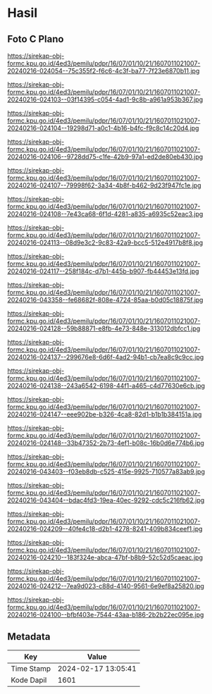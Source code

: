 # Hasil

## Foto C Plano

https://sirekap-obj-formc.kpu.go.id/4ed3/pemilu/pdpr/16/07/01/10/21/1607011021007-20240216-024054--75c355f2-f6c6-4c3f-ba77-7f23e6870b11.jpg

https://sirekap-obj-formc.kpu.go.id/4ed3/pemilu/pdpr/16/07/01/10/21/1607011021007-20240216-024103--03f14395-c054-4ad1-9c8b-a961a953b367.jpg

https://sirekap-obj-formc.kpu.go.id/4ed3/pemilu/pdpr/16/07/01/10/21/1607011021007-20240216-024104--19298d71-a0c1-4b16-b4fc-f9c8c14c20d4.jpg

https://sirekap-obj-formc.kpu.go.id/4ed3/pemilu/pdpr/16/07/01/10/21/1607011021007-20240216-024106--9728dd75-c1fe-42b9-97a1-ed2de80eb430.jpg

https://sirekap-obj-formc.kpu.go.id/4ed3/pemilu/pdpr/16/07/01/10/21/1607011021007-20240216-024107--79998f62-3a34-4b8f-b462-9d23f947fc1e.jpg

https://sirekap-obj-formc.kpu.go.id/4ed3/pemilu/pdpr/16/07/01/10/21/1607011021007-20240216-024108--7e43ca68-6f1d-4281-a835-a6935c52eac3.jpg

https://sirekap-obj-formc.kpu.go.id/4ed3/pemilu/pdpr/16/07/01/10/21/1607011021007-20240216-024113--08d9e3c2-9c83-42a9-bcc5-512e4917b8f8.jpg

https://sirekap-obj-formc.kpu.go.id/4ed3/pemilu/pdpr/16/07/01/10/21/1607011021007-20240216-024117--258f184c-d7b1-445b-b907-fb44453e13fd.jpg

https://sirekap-obj-formc.kpu.go.id/4ed3/pemilu/pdpr/16/07/01/10/21/1607011021007-20240216-043358--fe68682f-808e-4724-85aa-b0d05c18875f.jpg

https://sirekap-obj-formc.kpu.go.id/4ed3/pemilu/pdpr/16/07/01/10/21/1607011021007-20240216-024128--59b88871-e8fb-4e73-848e-313012dbfcc1.jpg

https://sirekap-obj-formc.kpu.go.id/4ed3/pemilu/pdpr/16/07/01/10/21/1607011021007-20240216-024137--299676e8-6d6f-4ad2-94b1-cb7ea8c9c9cc.jpg

https://sirekap-obj-formc.kpu.go.id/4ed3/pemilu/pdpr/16/07/01/10/21/1607011021007-20240216-024138--243a6542-6198-44f1-a465-c4d77630e6cb.jpg

https://sirekap-obj-formc.kpu.go.id/4ed3/pemilu/pdpr/16/07/01/10/21/1607011021007-20240216-024147--eee902be-b326-4ca8-82d1-b1b1b384151a.jpg

https://sirekap-obj-formc.kpu.go.id/4ed3/pemilu/pdpr/16/07/01/10/21/1607011021007-20240216-024148--33b47352-2b73-4ef1-b08c-16b0d6e774b6.jpg

https://sirekap-obj-formc.kpu.go.id/4ed3/pemilu/pdpr/16/07/01/10/21/1607011021007-20240216-043403--f03eb8db-c525-415e-9925-710577a83ab9.jpg

https://sirekap-obj-formc.kpu.go.id/4ed3/pemilu/pdpr/16/07/01/10/21/1607011021007-20240216-043404--bdac4fd3-19ea-40ec-9292-cdc5c216fb62.jpg

https://sirekap-obj-formc.kpu.go.id/4ed3/pemilu/pdpr/16/07/01/10/21/1607011021007-20240216-024209--40fe4c18-d2b1-4278-8241-409b834ceef1.jpg

https://sirekap-obj-formc.kpu.go.id/4ed3/pemilu/pdpr/16/07/01/10/21/1607011021007-20240216-024210--183f324e-abca-47bf-b8b9-52c52d5caeac.jpg

https://sirekap-obj-formc.kpu.go.id/4ed3/pemilu/pdpr/16/07/01/10/21/1607011021007-20240216-024212--7ea9d023-c88d-4140-9561-6e9ef8a25820.jpg

https://sirekap-obj-formc.kpu.go.id/4ed3/pemilu/pdpr/16/07/01/10/21/1607011021007-20240216-024100--bfbf403e-7544-43aa-b186-2b2b22ec095e.jpg


## Metadata

| Key        | Value               |
| ---------- | ------------------- |
| Time Stamp | 2024-02-17 13:05:41 |
| Kode Dapil | 1601                |



